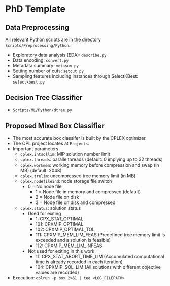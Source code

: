 # PhD Template

## Data Preprocessing
All relevant Python scripts are in the directory ```Scripts/Preprocessing/Python```.
- Exploratory data analysis (EDA): ```describe.py```
- Data encoding: ```convert.py```
- Metadata summary: ```metasum.py```
- Setting number of cuts: ```setcut.py```
- Sampling features including instances through SelectKBest: ```selectkbest.py```

## Decision Tree Classifier
- ```Scripts/ML/Python/dtree.py```

## Proposed Mixed Box Classifier
- The most accurate box classifer is built by the CPLEX optimizer.
- The OPL project locates at ```Projects```.
- Important parameters
  - ```cplex.intsollim```: MIP solution number limit
  - ```cplex.threads```: paralle threads (default: 0 implying up to 32 threads)
  - ```cplex.workmem```: working memory before compression and swap (in MB) (default: 2048)
  - ```cplex.trelim```: uncompressed tree memory limit (in MB)
  - ```cplex.nodefileind```: node storage file switch
    - 0 = No node file
		- 1 = Node file in memory and compressed (default)
	  - 2 = Node file on disk
	  - 3 = Node file on disk and compressed
  - ```cplex.status```: solution status
    - Used for exiting
      - 1: CPX_STAT_OPTIMAL
      - 101: CPXMIP_OPTIMAL
      - 102: CPXMIP_OPTIMAL_TOL
      - 111: CPXMIP_MEM_LIM_FEAS (Predefined tree memory limit is exceeded and a solution is feasible)
      - 112: CPXMIP_MEM_LIM_INFEAS
    - Not used for exiting in this work
      - 11: CPX_STAT_ABORT_TIME_LIM (Accumulated computational time is already recorded in each iteration)
      - 104: CPXMIP_SOL_LIM (All solutions with different objective values are recorded)
- Execution: ```oplrun -p box 2>&1 | tee <LOG_FILEPATH>```
